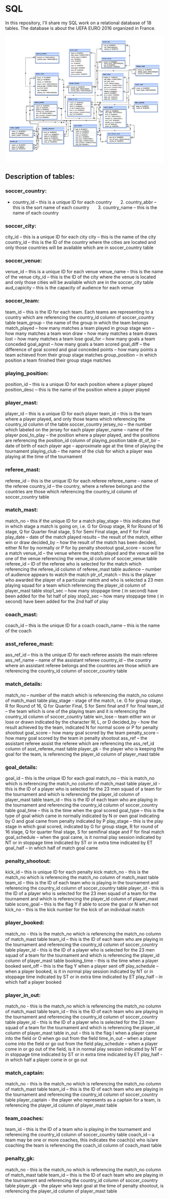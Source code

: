 # SQL
In this repository, I'll share my SQL work on a relational database of 18 tables. The database is about the UEFA EURO 2016 organized in France.


![](soccer-database.png)

## Description of tables:

### soccer_country:

* country_id – this is a unique ID for each country
&nbsp;&nbsp;&nbsp;&nbsp;&nbsp;&nbsp;2. country_abbr – this is the sort name of each country
&nbsp;&nbsp;&nbsp;&nbsp;&nbsp;&nbsp;3. country_name – this is the name of each country

### soccer_city:

city_id – this is a unique ID for each city
city – this is the name of the city
country_id – this is the ID of the country where the cities are located and only those countries will be available which are in soccer_country table

### soccer_venue:

venue_id – this is a unique ID for each venue
venue_name – this is the name of the venue
city_id – this is the ID of the city where the venue is located and only those cities will be available which are in the soccer_city table
aud_capicity – this is the capacity of audience for each venue

### soccer_team:

team_id – this is the ID for each team. Each teams are representing to a country which are referencing the country_id column of soccer_country table
team_group – the name of the group in which the team belongs
match_played – how many matches a team played in group stage
won – how many matches a team won
draw – how many matches a team draws
lost – how many matches a team lose
goal_for – how many goals a team conceded
goal_agnst – how many goals a team scored
goal_diff – the difference of goal scored and goal conceded
points – how many points a team achieved from their group stage matches
group_position – in which position a team finished their group stage matches

### playing_position:

position_id – this is a unique ID for each position where a player played
position_desc – this is the name of the position where a player played

### player_mast:

player_id – this is a unique ID for each player
team_id – this is the team where a player played, and only those teams which referencing the country_id column of the table soccer_country
jersey_no – the number which labeled on the jersey for each player
player_name – name of the player
posi_to_play – the position where a player played, and the positions are referencing the position_id column of playing_position table
dt_of_bir – date of birth of each player
age – approximate age at the time of playing the tournament
playing_club – the name of the club for which a player was playing at the time of the tournament

### referee_mast:

referee_id – this is the unique ID for each referee
referee_name – name of the referee
country_id – the country, where a referee belongs and the countries are those which referencing the country_id column of soccer_country table

### match_mast:

match_no – this if the unique ID for a match
play_stage – this indicates that in which stage a match is going on, i.e. G for Group stage, R for Round of 16 stage, Q for Quarter final stage, S for Semi Final stage, and F for Final
play_date – date of the match played
results – the result of the match, either win or draw
decided_by – how the result of the match has been decided, either N for by normally or P for by penalty shootout
goal_score – score for a match
venue_id – the venue where the match played and the venue will be one of the venue referencing the venue_id column of soccer_venue table
referee_id – ID of the referee who is selected for the match which referencing the referee_id column of referee_mast table
audence – number of audience appears to watch the match
plr_of_match – this is the player who awarded the player of a particular match and who is selected a 23 men playing squad for a team which referencing the player_id column of player_mast table
stop1_sec – how many stoppage time ( in second) have been added for the 1st half of play
stop2_sec – how many stoppage time ( in second) have been added for the 2nd half of play

### coach_mast:

coach_id – this is the unique ID for a coach
coach_name – this is the name of the coach

### asst_referee_mast:

ass_ref_id – this is the unique ID for each referee assists the main referee
ass_ref_name – name of the assistant referee
country_id – the country where an assistant referee belongs and the countries are those which are referencing the country_id column of soccer_country table

### match_details:

match_no – number of the match which is referencing the match_no column of match_mast table
play_stage - stage of the match, i.e. G for group stage, R for Round of 16, Q for Quarter Final, S for Semi final and F for final
team_id – the team which is one of the playing team and it is referencing the country_id column of soccer_country table
win_lose – team either win or lose or drawn indicated by the character W, L, or D
decided_by - how the result achieved by the team, indicated N for normal score or P for penalty shootout
goal_score – how many goal scored by the team
penalty_score – how many goal scored by the team in penalty shootout
ass_ref – the assistant referee assist the referee which are referencing the ass_ref_id column of asst_referee_mast table
player_gk - the player who is keeping the goal for the team, is referencing the player_id column of player_mast table

### goal_details:

goal_id – this is the unique ID for each goal
match_no – this is match_no which is referencing the match_no column of match_mast table
player_id - this is the ID of a player who is selected for the 23 men squad of a team for the tournament and which is referencing the player_id column of player_mast table
team_id – this is the ID of each team who are playing in the tournament and referencing the country_id column of soccer_country table
goal_time – this is the time when the goal scored
goal_type – this is the type of goal which came in normally indicated by N or own goal indicating by O and goal came from penalty indicated by P
play_stage – this is the play stage in which goal scored, indicated by G for group stage, R for round of 16 stage, Q for quarter final stage, S for semifinal stage and F for final match
goal_schedule – when the goal came, is it normal play session indicated by NT or in stoppage time indicated by ST or in extra time indicated by ET
goal_half – in which half of match goal came

### penalty_shootout:

kick_id – this is unique ID for each penalty kick
match_no - this is the match_no which is referencing the match_no column of match_mast table
team_id – this is the ID of each team who is playing in the tournament and referencing the country_id column of soccer_country table
player_id - this is the ID of a player who is selected for the 23 men squad of a team for the tournament and which is referencing the player_id column of player_mast table
score_goal – this is the flag Y if able to score the goal or N when not
kick_no – this is the kick number for the kick of an individual match

### player_booked:

match_no - this is the match_no which is referencing the match_no column of match_mast table
team_id – this is the ID of each team who are playing in the tournament and referencing the country_id column of soccer_country table
player_id - this is the ID of a player who is selected for the 23 men squad of a team for the tournament and which is referencing the player_id column of player_mast table
booking_time – this is the time when a player booked
sent_off – this is the flag Y when a player sent off
play_schedule – when a player booked, is it in normal play session indicated by NT or in stoppage time indicated by ST or in extra time indicated by ET
play_half – in which half a player booked

### player_in_out:

match_no - this is the match_no which is referencing the match_no column of match_mast table
team_id – this is the ID of each team who are playing in the tournament and referencing the country_id column of soccer_country table
player_id - this is the ID of a player who is selected for the 23 men squad of a team for the tournament and which is referencing the player_id column of player_mast table
in_out – this is the flag I when a player came into the field or O when go out from the field
time_in_out – when a player come into the field or go out from the field
play_schedule – when a player come in or go out of the field, is it in normal play session indicated by NT or in stoppage time indicated by ST or in extra time indicated by ET
play_half - in which half a player come in or go out

### match_captain:

match_no - this is the match_no which is referencing the match_no column of match_mast table
team_id – this is the ID of each team who are playing in the tournament and referencing the country_id column of soccer_country table
player_captain - the player who represents as a captain for a team, is referencing the player_id column of player_mast table

### team_coaches:

team_id – this is the ID of a team who is playing in the tournament and referencing the country_id column of soccer_country table
coach_id – a team may be one or more coaches, this indicates the coach(s) who is/are coaching the team is referencing the coach_id column of coach_mast table

### penalty_gk:

match_no - this is the match_no which is referencing the match_no column of match_mast table
team_id – this is the ID of each team who are playing in the tournament and referencing the country_id column of soccer_country table
player_gk - the player who kept goal at the time of penalty shootout, is referencing the player_id column of player_mast table

